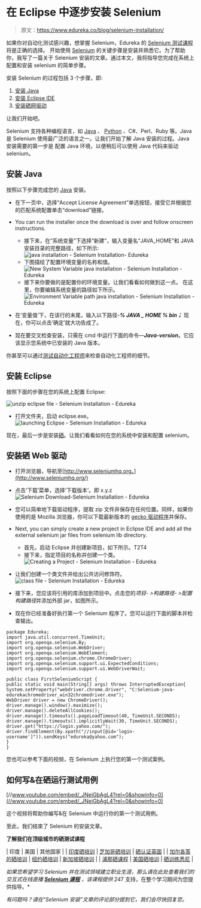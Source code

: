 # 在 Eclipse 中逐步安装 Selenium

> 原文：<https://www.edureka.co/blog/selenium-installation/>

如果你对自动化测试感兴趣，想掌握 Selenium，Edureka 的 [Selenium 测试课程](https://www.edureka.co/selenium-certification-training)将是正确的选择。 开始使用 [Selenium](https://www.edureka.co/blog/what-is-selenium/) 的关键步骤是安装并熟悉它。为了帮助你，我写了一篇关于 Selenium 安装的文章。通过本文，我将指导您完成在系统上配置和安装 selenium 的简单步骤。

安装 Selenium 的过程包括 3 个步骤，即:

1.  [安装 Java](#JavaInstallation)
2.  [安装 Eclipse IDE](#ConfiguringEclipseIDE)
3.  [安装硒网驱动](#ConfiguringSelenium)

让我们开始吧。

Selenium 支持各种编程语言，如 [Java](https://www.edureka.co/blog/java-tutorial/) 、 [Python](https://www.edureka.co/blog/python-programming-language) 、C#、Perl、Ruby 等。Java 是 Selenium 使用最广泛的语言之一。让我们开始了解 Java 安装的过程。Java 安装需要的第一步是 配置 Java 环境，以便稍后可以使用 Java 代码来驱动 selenium。

## **安装 Java**

按照以下步骤完成您的 [Java](https://www.edureka.co/blog/java-tutorial/) 安装。

*   在下一页中，选择“Accept License Agreement”单选按钮，接受它并根据您的匹配系统配置单击“download”链接。
*   You can run the installer once the download is over and follow onscreen instructions.
    *   接下来，在“系统变量”下选择“新建”，输入变量名“JAVA_HOME”和 JAVA 安装目录的完整路径，如下所示:![java installation - Selenium Installation- Edureka](img/abbdd0a16391e310d7a8b443f1b2b517.png)
    *   下图描绘了配置环境变量的名称和值。![New System Variable java installation - Selenium Installation - Edureka](img/be9a24d7a033bb5855e0665516c3209d.png)
    *   接下来你要做的是配置你的环境变量。让我们看看如何做到这一点。 在这里，你要编辑系统变量的路径如下所示。![Environment Variable path java installation - Selenium Installation - Edureka](img/07d9a93b8c7d287432657679f6bb3b0b.png)



*   在‘变量值’下，在该行的末尾，输入以下路径-***% JAVA _ HOME % bin；*** 现在，你可以点击‘确定’就大功告成了。
*   现在要交叉检查安装，只需在 cmd 中运行下面的命令—***Java-version***。它应该显示您系统中已安装的 Java 版本。

你甚至可以通过[测试自动化工程师](https://www.edureka.co/masters-program/automation-testing-engineer-training)来检查自动化工程师的细节。

## **安装 Eclipse**

按照下面的步骤在您的系统上配置 Eclipse:

![unzip eclipse file - Selenium Installation - Edureka](img/c607822b66dc6b5cdb73922410c3dbb1.png)

*   打开文件夹，启动 eclipse.exe。 ![launching Eclipse - Selenium Installation - Edureka](img/2d448edbd07df45fba0280d737e156a2.png)

现在，最后一步是安装[硒](https://www.edureka.co/blog/10-reasons-to-learn-selenium/)。让我们看看如何在您的系统中安装和配置 selenium。

## **安装硒 Web 驱动**

*   打开浏览器，导航至[http://www.seleniumhq.org。](http://www.seleniumhq.org/)
*   点击‘下载’菜单，选择‘下载版本’。即 x.y.z ![Selenium Download-Selenium Installation - Edureka](img/f31e0ae6c5c8c7a389acc7495a8199b0.png)

*   您可以简单地下载驱动程序，提取 zip 文件并保存在任何位置。同样，如果你使用的是 Mozilla 浏览器，你可以下载最新版本的 [gecko 驱动程序](https://github.com/mozilla/geckodriver/releases)并保存。
*   Next, you can simply create a new project in Eclipse IDE and add all the external selenium jar files from selenium lib directory. 
    *   首先，启动 Eclipse 并创建新项目，如下所示。T2T4
    *   接下来，指定项目的名称并创建一个类。 ![Creating a Project - Selenium Installation - Edureka](img/f8471e4ad64aa9c347c85e80310a4c14.png)

*   让我们创建一个类文件并给出公共访问修饰符。 ![class file - Selenium Installation - Edureka](img/ee3f441bbff1a548b2aa78809c51e066.png)
*   接下来，您应该将引用的库添加到项目中。点击您的*项目- >构建路径- >配置构建路径*并添加外部 jar，如图所示。
*   现在你已经准备好执行第一个 Selenium 程序了。您可以运行下面的脚本并检查输出。

```
package Edureka;
import java.util.concurrent.TimeUnit;
import org.openqa.selenium.By;
import org.openqa.selenium.WebDriver;
import org.openqa.selenium.WebElement;
import org.openqa.selenium.chrome.ChromeDriver;
import org.openqa.selenium.support.ui.ExpectedConditions;
import org.openqa.selenium.support.ui.WebDriverWait;

public class FirstSeleniumScript {
public static void main(String[] args) throws InterruptedException{
System.setProperty("webdriver.chrome.driver", "C:Selenium-java-edurekachromedriver_win32chromedriver.exe");
WebDriver driver = new ChromeDriver();
driver.manage().window().maximize();
driver.manage().deleteAllCookies();
driver.manage().timeouts().pageLoadTimeout(40, TimeUnit.SECONDS);
driver.manage().timeouts().implicitlyWait(30, TimeUnit.SECONDS);
driver.get("https://login.yahoo.com/");
driver.findElement(By.xpath("//input[@id='login-username']")).sendKeys("edureka@yahoo.com");
} 
}

```

您也可以参考下面的视频，在 Selenium 上执行您的第一个测试案例。

## **如何写&在硒运行测试用例**



[//www.youtube.com/embed/_JNeiGbAgL4?rel=0&showinfo=0](//www.youtube.com/embed/_JNeiGbAgL4?rel=0&showinfo=0)

这个视频将帮助你编写&在 Selenium 中运行你的第一个测试用例。

至此，我们结束了 Selenium 的安装文章。

**了解我们在顶级城市的硒测试课程**

| 印度 | 美国 | 其他国家 |
| [印度硒培训](https://www.edureka.co/selenium-certification-training-india) | [芝加哥硒培训](https://www.edureka.co/selenium-certification-training-chicago) | [硒认证英国](https://www.edureka.co/selenium-certification-training-uk) |
| [加尔各答的硒培训](https://www.edureka.co/selenium-certification-training-kolkata) | [纽约硒培训](https://www.edureka.co/selenium-certification-training-new-york-city) | [新加坡硒培训](https://www.edureka.co/selenium-certification-training-singapore) |
| [浦那硒课程](https://www.edureka.co/selenium-certification-training-pune) | [美国硒培训](https://www.edureka.co/selenium-certification-training-us) | [硒训练悉尼](https://www.edureka.co/selenium-certification-training-australia) |

*如果您希望学习 Selenium 并在测试领域建立职业生涯，那么请在此处查看我们的交互式在线直播 **[Selenium 课程](https://www.edureka.co/selenium-certification-training)** ，该课程提供 24*7 支持，在整个学习期间为您提供指导。*

*有问题吗？请在“Selenium 安装”文章的评论部分提到它，我们会尽快回复您。*